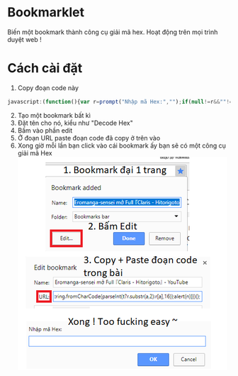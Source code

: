 # Bookmarklet
Biến một bookmark thành công cụ giải mã hex. Hoạt động trên mọi trình duyệt web !
# Cách cài đặt
1. Copy đoạn code này
```javascript
javascript:(function(){var r=prompt("Nhập mã Hex:","");if(null!=r&&""!=r){var t=-1==r.indexOf(" ");t||(r=r.split(" "));for(var n="",a=0;a<r.length;a+=t?2:1)n+=String.fromCharCode(parseInt(t?r.substr(a,2):r[a],16));alert(n)}})();
```
2. Tạo một bookmark bất kì
3. Đặt tên cho nó, kiểu như "Decode Hex"
4. Bấm vào phần edit
5. Ở đoạn URL paste đoạn code đã copy ở trên vào
6. Xong giờ mỗi lần bạn click vào cái bookmark ấy bạn sẽ có một công cụ giải mã Hex
![Hướng dẫn](../images/bookmarklet-guide.png)

